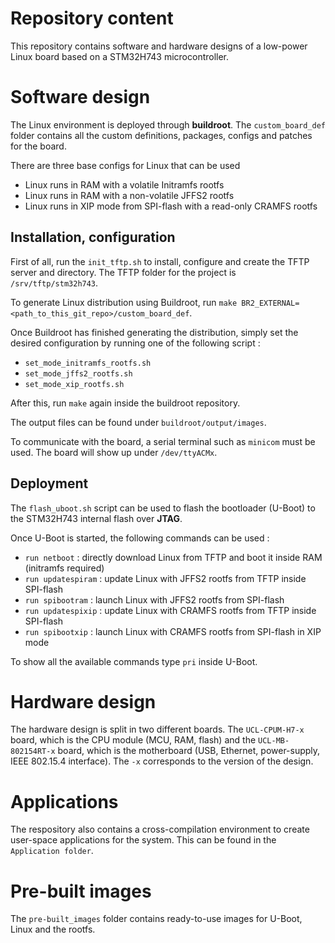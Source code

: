 # Repository content
This repository contains software and hardware designs of a low-power Linux board based on a STM32H743 microcontroller.

# Software design
The Linux environment is deployed through __buildroot__. The `custom_board_def` folder contains all the custom definitions, packages, configs and patches for the board.

There are three base configs for Linux that can be used

- Linux runs in RAM with a volatile Initramfs rootfs
- Linux runs in RAM with a non-volatile JFFS2 rootfs
- Linux runs in XIP mode from SPI-flash with a read-only CRAMFS rootfs

## Installation, configuration
First of all, run the `init_tftp.sh` to install, configure and create the TFTP server and directory. The TFTP folder for the project is `/srv/tftp/stm32h743`.

To generate Linux distribution using Buildroot, run `make BR2_EXTERNAL=<path_to_this_git_repo>/custom_board_def`.

Once Buildroot has finished generating the distribution, simply set the desired configuration by running one of the following script :

- `set_mode_initramfs_rootfs.sh`
- `set_mode_jffs2_rootfs.sh`
- `set_mode_xip_rootfs.sh`

After this, run `make` again inside the buildroot repository.

The output files can be found under `buildroot/output/images`.

To communicate with the board, a serial terminal such as `minicom` must be used. The board will show up under `/dev/ttyACMx`.

## Deployment

The `flash_uboot.sh` script can be used to flash the bootloader (U-Boot) to the STM32H743 internal flash over __JTAG__.

Once U-Boot is started, the following commands can be used :

- `run netboot` : directly download Linux from TFTP and boot it inside RAM (initramfs required)
- `run updatespiram` : update Linux with JFFS2 rootfs from TFTP inside SPI-flash
- `run spibootram` : launch Linux with JFFS2 rootfs from SPI-flash
- `run updatespixip` : update Linux with CRAMFS rootfs from TFTP inside SPI-flash
- `run spibootxip` : launch Linux with CRAMFS rootfs from SPI-flash in XIP mode

To show all the available commands type `pri` inside U-Boot.

# Hardware design

The hardware design is split in two different boards. The `UCL-CPUM-H7-x` board, which is the CPU module (MCU, RAM, flash) and the `UCL-MB-802154RT-x` board, which is the motherboard (USB, Ethernet, power-supply, IEEE 802.15.4 interface). The `-x` corresponds to the version of the design.

# Applications

The respository also contains a cross-compilation environment to create user-space applications for the system. This can be found in the `Application folder`.

# Pre-built images

The `pre-built_images` folder contains ready-to-use images for U-Boot, Linux and the rootfs.
